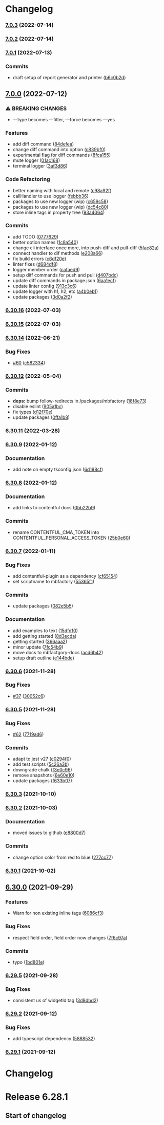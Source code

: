 # Changelog

### [7.0.3](https://github.com/modelberry/factory/compare/7.0.2...7.0.3) (2022-07-14)

### [7.0.2](https://github.com/modelberry/factory/compare/7.0.1...7.0.2) (2022-07-14)

### [7.0.1](https://github.com/modelberry/factory/compare/7.0.0...7.0.1) (2022-07-13)


### Commits

* draft setup of report generator and printer ([b6c0b2d](https://github.com/modelberry/factory/commit/b6c0b2d07d66262059523a4dd1ac3b4eea2fc801))

## [7.0.0](https://github.com/modelberry/factory/compare/6.30.16...7.0.0) (2022-07-12)


### ⚠ BREAKING CHANGES

* —type becomes —filter, —force becomes —yes

### Features

* add diff command ([84defea](https://github.com/modelberry/factory/commit/84defeae59ea398aef76ef7d7373389bab9f1ea8))
* change diff command into option ([c839bf0](https://github.com/modelberry/factory/commit/c839bf08294e248fcb9d4ca8590dce432d763624))
* experimental flag for diff commands ([8fca155](https://github.com/modelberry/factory/commit/8fca1559361f2e3c0cbbb0a2ee21f531d61348b0))
* mute logger ([01ac168](https://github.com/modelberry/factory/commit/01ac1680837e7cfd658696539783dd7ba45d8bab))
* terminal logger ([3af3d86](https://github.com/modelberry/factory/commit/3af3d86651f13e7d19b8a5f0e361875837e448eb))


### Code Refactoring

* better naming with local and remote ([c98a92f](https://github.com/modelberry/factory/commit/c98a92f7de93ccdde9086439243463bbaafc4f91))
* callHandler to use logger ([febbb36](https://github.com/modelberry/factory/commit/febbb366ee80b066e5ff48af4ca75634680f566a))
* packages to use new logger (wip) ([c659c58](https://github.com/modelberry/factory/commit/c659c5826bef990fc3cd3492dcfbdfd630a4c12d))
* packages to use new logger (wip) ([dc54c80](https://github.com/modelberry/factory/commit/dc54c8066c73985475b77adcd62f5c0c6f02b49f))
* store inline tags in property tree ([93a4064](https://github.com/modelberry/factory/commit/93a40649c6ab46e0297e73a8649dfcb02b59cd16))


### Commits

* add TODO ([0777629](https://github.com/modelberry/factory/commit/0777629b77e5697f3ff51dc4e090665838ea2480))
* better option names ([1c8a540](https://github.com/modelberry/factory/commit/1c8a54052dabd2014b4b822bff55362644a01db5))
* change cli interface once more, into push-diff and pull-diff ([5fac82a](https://github.com/modelberry/factory/commit/5fac82a12917747b1250c8ee1c10384141037850))
* connect handler to dif methods ([e208a66](https://github.com/modelberry/factory/commit/e208a666697a29ad4108aee01cd1be7f314f67bc))
* fix build errors ([c6df20e](https://github.com/modelberry/factory/commit/c6df20e965f9b7e24da6f47c6431b2538bdd9413))
* linter fixes ([d684df8](https://github.com/modelberry/factory/commit/d684df86af7b8d7781f9847d876f37111bcaeb30))
* logger member order ([cafaed9](https://github.com/modelberry/factory/commit/cafaed9dae4ec7501148eedee5e6c1207aeb7832))
* setup diff commands for push and pull ([d407bdc](https://github.com/modelberry/factory/commit/d407bdc331aea9e9e6d1f0c6241ae77d010c8061))
* update diff commands in package.json ([6aa1ecf](https://github.com/modelberry/factory/commit/6aa1ecf3bf38e6f125ff5abdc5db1f5a7c7c5515))
* update linter config ([913c3c6](https://github.com/modelberry/factory/commit/913c3c67a9a40ffdef7193459f5f96008df94bea))
* update logger with h1, h2, etc ([a4b0eb1](https://github.com/modelberry/factory/commit/a4b0eb180d7e9bdb53773470f236b5be6c7ca512))
* update packages ([3d0a2f2](https://github.com/modelberry/factory/commit/3d0a2f2b8177e5ab69f117c9bb8e9d99fc739569))

### [6.30.16](https://github.com/modelberry/factory/compare/6.30.15...6.30.16) (2022-07-03)

### [6.30.15](https://github.com/modelberry/factory/compare/6.30.14...6.30.15) (2022-07-03)

### [6.30.14](https://github.com/modelberry/factory/compare/6.30.13...6.30.14) (2022-06-21)


### Bug Fixes

* [#60](https://github.com/modelberry/factory/issues/60) ([c582334](https://github.com/modelberry/factory/commit/c58233467771b012790a6f6c6fa8184c56a186d8))

### [6.30.12](https://github.com/modelberry/factory/compare/6.30.11...6.30.12) (2022-05-04)


### Commits

* **deps:** bump follow-redirects in /packages/mbfactory ([18f8e73](https://github.com/modelberry/factory/commit/18f8e73c6699f812e801cc4e3ed6632556eec138))
* disable eslint ([905a1bc](https://github.com/modelberry/factory/commit/905a1bc9503250d367f3bdbe41c1b7ee5fd37019))
* fix types ([d12f70e](https://github.com/modelberry/factory/commit/d12f70e78bd816c344023f0a37e893673772d31b))
* update packages ([0ffa1b8](https://github.com/modelberry/factory/commit/0ffa1b8d945ce34a764d9c47b9faa96bafc9df77))

### [6.30.11](https://github.com/modelberry/factory/compare/6.30.10...6.30.11) (2022-03-28)

### [6.30.9](https://github.com/modelberry/factory/compare/6.30.8...6.30.9) (2022-01-12)


### Documentation

* add note on empty tsconfig.json ([6d188cf](https://github.com/modelberry/factory/commit/6d188cf92e69c0c3b444a686d028f7e7ade64c92))

### [6.30.8](https://github.com/modelberry/factory/compare/6.30.7...6.30.8) (2022-01-12)


### Documentation

* add links to contentful docs ([0bb22b9](https://github.com/modelberry/factory/commit/0bb22b9841714e5c4b65814ada0fb0823bc73606))


### Commits

* rename CONTENTFUL_CMA_TOKEN into CONTENTFUL_PERSONAL_ACCESS_TOKEN ([25b0e60](https://github.com/modelberry/factory/commit/25b0e60ae3502adb3b1914ae2e253efcaca4b47d))

### [6.30.7](https://github.com/modelberry/factory/compare/6.30.6...6.30.7) (2022-01-11)


### Bug Fixes

* add contentful-plugin as a dependency ([cf65154](https://github.com/modelberry/factory/commit/cf65154e90df29a0ea2225ac88460a43efb32f08))
* set scriptname to mbfactory ([55365f1](https://github.com/modelberry/factory/commit/55365f1fb0af41bbb3240d8602c30de5b619b0b4))


### Commits

* update packages ([082e5b5](https://github.com/modelberry/factory/commit/082e5b5194e1ea73070dcde3c683840657a2c454))


### Documentation

* add examples to text ([15dfd10](https://github.com/modelberry/factory/commit/15dfd10069a761f0904d9709fa4bc5afd382d4b1))
* add getting started ([8d3ecda](https://github.com/modelberry/factory/commit/8d3ecdae906f0c95f47f6acc190064b8319a0936))
* getting started ([366aaa2](https://github.com/modelberry/factory/commit/366aaa2cbd84e30f458fad3e763ee3f0fef018aa))
* minor update ([7fc54b9](https://github.com/modelberry/factory/commit/7fc54b9892a5ee120fb4b89a623fb7764885357d))
* move docs to mbfactgory-docs ([acd6b42](https://github.com/modelberry/factory/commit/acd6b42b314537be9a6e74a29aa13cec8851fc8d))
* setup draft outline ([e144bde](https://github.com/modelberry/factory/commit/e144bde8be1be2a2a0cb812b1c06bfd3be1a754b))

### [6.30.6](https://github.com/modelberry/factory/compare/6.30.5...6.30.6) (2021-11-28)


### Bug Fixes

* [#37](https://github.com/modelberry/factory/issues/37) ([30052c6](https://github.com/modelberry/factory/commit/30052c663bbe16fa39ee30a7a30f4370876cd911))

### [6.30.5](https://github.com/modelberry/factory/compare/6.30.4...6.30.5) (2021-11-28)


### Bug Fixes

* [#62](https://github.com/modelberry/factory/issues/62) ([7719ad6](https://github.com/modelberry/factory/commit/7719ad6e87b31a2488a350b963ba82f8d2b2d9b2))


### Commits

* adapt to jest v27 ([c0294f0](https://github.com/modelberry/factory/commit/c0294f0ff5aeb18a8c421ebe0bbf41dbcf6ba825))
* add test scripts ([5c26a3b](https://github.com/modelberry/factory/commit/5c26a3b9388dcd3b474dc1aa155b93c3dce2e806))
* downgrade chalk ([f3e0c96](https://github.com/modelberry/factory/commit/f3e0c96be8eb6b919d41ea1705b7e30fe058e79b))
* remove snapshots ([6e60e10](https://github.com/modelberry/factory/commit/6e60e10e3b11015b8f6bfbfff143998e5491e1dd))
* update packages ([f633b07](https://github.com/modelberry/factory/commit/f633b079fd88b22230dba798a2895d9badaed37b))

### [6.30.3](https://github.com/modelberry/factory/compare/6.30.2...6.30.3) (2021-10-10)

### [6.30.2](https://github.com/modelberry/factory/compare/6.30.1...6.30.2) (2021-10-03)


### Documentation

* moved issues to github ([e8800d7](https://github.com/modelberry/factory/commit/e8800d743f44f7014f4d26f943608f2c0554a386))


### Commits

* change option color from red to blue ([277cc77](https://github.com/modelberry/factory/commit/277cc77a3e87476f75ecd609076f1fa5df757c93))

### [6.30.1](https://github.com/modelberry/factory/compare/6.30.0...6.30.1) (2021-10-02)

## [6.30.0](https://github.com/modelberry/factory/compare/6.29.5...6.30.0) (2021-09-29)


### Features

* Warn for non existing inline tags ([6086cf3](https://github.com/modelberry/factory/commit/6086cf32ddcfe01eecc9657b9056d83319125d7f))


### Bug Fixes

* respect field order, field order now changes ([7f6c97a](https://github.com/modelberry/factory/commit/7f6c97a7e49c0aedaf10c9040c5ed390564dbdb2))


### Commits

* typo ([1bd801e](https://github.com/modelberry/factory/commit/1bd801ec349559e7a1ebdf98318f7385bce8d768))

### [6.29.5](https://github.com/modelberry/factory/compare/6.29.4...6.29.5) (2021-09-28)


### Bug Fixes

* consistent us of widgetId tag ([3d8dbd2](https://github.com/modelberry/factory/commit/3d8dbd26419c72ec67b5893146fbe317af496b35))

### [6.29.2](https://github.com/modelberry/factory/compare/6.29.1...6.29.2) (2021-09-12)


### Bug Fixes

* add typescript dependency ([5888532](https://github.com/modelberry/factory/commit/5888532fb381b538ea85ab56dc72c91afbd57657))

### [6.29.1](https://github.com/modelberry/factory/compare/6.29.0...6.29.1) (2021-09-12)

# Changelog

# Release 6.28.1

## Start of changelog
